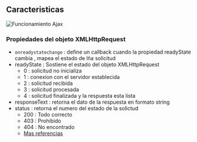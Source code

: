 ## **Caracteristicas**
![Funcionamiento Ajax](https://www.w3schools.com/xml/ajax.gif)


### **Propiedades del objeto XMLHttpRequest**
- `onreadystatechange` : define un callback cuando la propiedad readyState cambia , mapea el estado de lña solicitud
- readyState : Sostiene el estado del objeto XMLHttpRequest
    - 0 : solicitud no inicializa
    - 1 : conexion con el servidor establecida
    - 2 : solicitud recibida
    - 3 : solicitud procesada
    - 4 : solicitud finalizada y la respuesta esta lista
- responseText :  retorna el dato de la respuesta en formato string
- status : retorna el numero del estado de la solictud
    - 200 : Todo correcto
    - 403 : Prohibido
    - 404 : No encontrado
    - [Mas referencias](https://www.w3schools.com/tags/ref_httpmessages.asp)